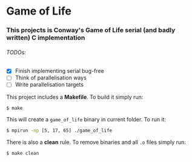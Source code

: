 # Game of Life

### This projects is Conway's Game of Life serial (and badly written) C implementation

###### TODOs:
- [X] Finish implementing serial bug-free
- [ ] Think of parallelisation ways
- [ ] Write parallelisation targets

This project includes a **Makefile**. To build it simply run:
``` bash
$ make
```
This will create a `game_of_life` binary in current folder. To run it:
``` bash
$ mpirun -np [5, 17, 65] ./game_of_life
```

There is also a **clean** rule. To remove binaries and all `.o` files simply run:
```bash
$ make clean
```
